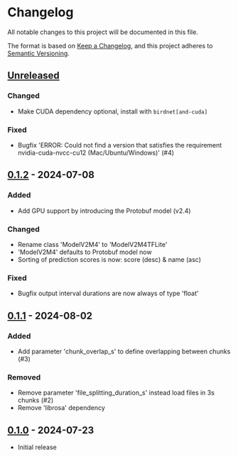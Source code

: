 # Changelog

All notable changes to this project will be documented in this file.

The format is based on [Keep a Changelog](https://keepachangelog.com/en/1.1.0/),
and this project adheres to [Semantic Versioning](https://semver.org/spec/v2.0.0.html).

## [Unreleased]

### Changed

- Make CUDA dependency optional, install with `birdnet[and-cuda]`

### Fixed

- Bugfix 'ERROR: Could not find a version that satisfies the requirement nvidia-cuda-nvcc-cu12 (Mac/Ubuntu/Windows)' (#4)

## [0.1.2] - 2024-07-08

### Added

- Add GPU support by introducing the Protobuf model (v2.4)

### Changed

- Rename class 'ModelV2M4' to 'ModelV2M4TFLite'
- 'ModelV2M4' defaults to Protobuf model now
- Sorting of prediction scores is now: score (desc) & name (asc)

### Fixed

- Bugfix output interval durations are now always of type 'float'

## [0.1.1] - 2024-08-02

### Added

- Add parameter 'chunk_overlap_s' to define overlapping between chunks (#3)

### Removed

- Remove parameter 'file_splitting_duration_s' instead load files in 3s chunks (#2)
- Remove 'librosa' dependency

## [0.1.0] - 2024-07-23

- Initial release

[Unreleased]: https://github.com/birdnet-team/birdnet/compare/v0.1.2...HEAD
[0.1.2]: https://github.com/birdnet-team/birdnet/compare/v0.1.1...v0.1.2
[0.1.1]: https://github.com/birdnet-team/birdnet/compare/v0.1.0...v0.1.1
[0.1.0]: https://github.com/birdnet-team/birdnet/releases/tag/v0.1.0
